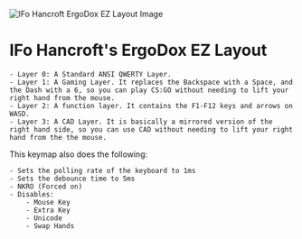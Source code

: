 ![IFo Hancroft ErgoDox EZ Layout Image](https://i.imgur.com/8LRokp5.png)

# IFo Hancroft's ErgoDox EZ Layout

    - Layer 0: A Standard ANSI QWERTY Layer.
    - Layer 1: A Gaming Layer. It replaces the Backspace with a Space, and the Dash with a 6, so you can play CS:GO without needing to lift your right hand from the mouse.
    - Layer 2: A function layer. It contains the F1-F12 keys and arrows on WASD.
    - Layer 3: A CAD Layer. It is basically a mirrored version of the right hand side, so you can use CAD without needing to lift your right hand from the the mouse.

This keymap also does the following:

    - Sets the polling rate of the keyboard to 1ms
    - Sets the debounce time to 5ms
    - NKRO (Forced on)
    - Disables:
        - Mouse Key
        - Extra Key
        - Unicode
        - Swap Hands

